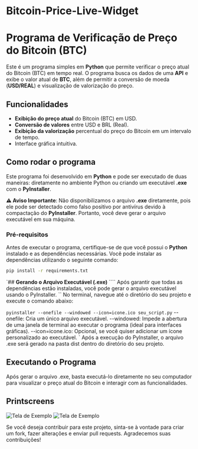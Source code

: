 # Bitcoin-Price-Live-Widget

# **Programa de Verificação de Preço do Bitcoin (BTC)**

Este é um programa simples em **Python** que permite verificar o preço atual do Bitcoin (BTC) em tempo real. O programa busca os dados de uma **API** e exibe o valor atual de **BTC**, além de permitir a conversão de moeda (**USD/REAL**) e visualização de valorização do preço.

## **Funcionalidades**

- **Exibição do preço atual** do Bitcoin (BTC) em USD.
- **Conversão de valores** entre USD e BRL (Real).
- **Exibição da valorização** percentual do preço do Bitcoin em um intervalo de tempo.
- Interface gráfica intuitiva.

## **Como rodar o programa**

Este programa foi desenvolvido em **Python** e pode ser executado de duas maneiras: diretamente no ambiente Python ou criando um executável **.exe** com o **PyInstaller**. 

**⚠️ Aviso Importante**: Não disponibilizamos o arquivo **.exe** diretamente, pois ele pode ser detectado como falso positivo por antivírus devido à compactação do **PyInstaller**. Portanto, você deve gerar o arquivo executável em sua máquina.

### **Pré-requisitos**

Antes de executar o programa, certifique-se de que você possui o **Python** instalado e as dependências necessárias. Você pode instalar as dependências utilizando o seguinte comando:

```bash
pip install -r requirements.txt
``````````
`## **Gerando o Arquivo Executável (.exe)**
    ````
    Após garantir que todas as dependências estão instaladas, você pode gerar o arquivo executável usando o PyInstaller.
``
    No terminal, navegue até o diretório do seu projeto e execute o comando abaixo:

``
pyinstaller --onefile --windowed --icon=icone.ico seu_script.py
    ``
    --onefile: Cria um único arquivo executável.
    --windowed: Impede a abertura de uma janela de terminal ao executar o programa (ideal para interfaces gráficas).
    --icon=icone.ico: Opcional, se você quiser adicionar um ícone personalizado ao executável.
`
    Após a execução do PyInstaller, o arquivo .exe será gerado na pasta dist dentro do diretório do seu projeto.

## **Executando o Programa**

Após gerar o arquivo .exe, basta executá-lo diretamente no seu computador para visualizar o preço atual do Bitcoin e interagir com as funcionalidades.

## **Printscreens**

![Tela de Exemplo](https://raw.githubusercontent.com/Suares5k/Bitcoin-Price-Live-Widget/refs/heads/master/Screenshot_129.png)
![Tela de Exemplo](https://raw.githubusercontent.com/Suares5k/Bitcoin-Price-Live-Widget/refs/heads/master/Screenshot_130.png)



Se você deseja contribuir para este projeto, sinta-se à vontade para criar um fork, fazer alterações e enviar pull requests. Agradecemos suas contribuições!
